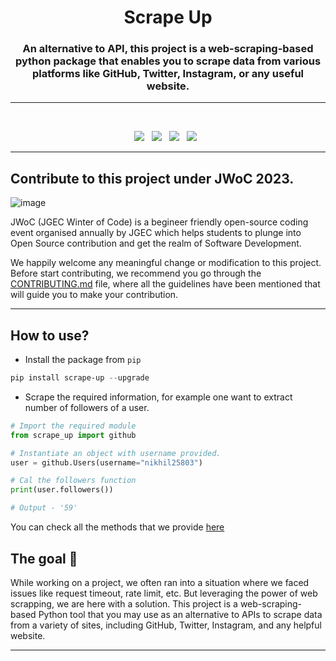 <h1 align=center> Scrape Up </h1>

<h3 align=center> An alternative to API, this project is a web-scraping-based python package that enables you to scrape data from various platforms like GitHub, Twitter, Instagram, or any useful website.</h3>

----
<br>
<p align="center">
  <a href="https://github.com/Clueless-Community/fintech-api/issues"><img src="https://img.shields.io/github/issues/Clueless-Community/scrape-up.svg?style=for-the-badge&logo=appveyor" /></a>&nbsp;&nbsp;
  <a href="https://github.com/Clueless-Community/fintech-api/fork"><img src="https://img.shields.io/github/forks/Clueless-Community/scrape-up.svg?style=for-the-badge&logo=appveyor" /></a>&nbsp;&nbsp;
  <a href="#"><img src="https://img.shields.io/github/stars/Clueless-Community/scrape-up.svg?style=for-the-badge&logo=appveyor" /></a>&nbsp;&nbsp;
  <a href="https://github.com/Clueless-Community/fintech-api/blob/master/LICENSE"><img src="https://img.shields.io/github/license/Clueless-Community/scrape-up.svg?style=for-the-badge&logo=appveyor" /></a>&nbsp;&nbsp;
</p>

---
## Contribute to this project under JWoC 2023.

![image](https://user-images.githubusercontent.com/93156825/218812396-11adb7dd-7d59-4d99-bd0b-651bcd00f22d.png)


JWoC (JGEC Winter of Code) is a begineer friendly open-source coding event organised annually by JGEC which helps students to plunge into Open Source contribution and get the realm of Software Development.

We happily welcome any meaningful change or modification to this project.
Before start contributing, we recommend you go through the [CONTRIBUTING.md](https://github.com/Clueless-Community/scrape-up/blob/main/contribution.md) file, where all the guidelines have been mentioned that will guide you to make your contribution.

---

## How to use?
+ Install the package from `pip`
```powershell
pip install scrape-up --upgrade
```

+ Scrape the required information, for example one want to extract number of followers of a user.
```python
# Import the required module
from scrape_up import github

# Instantiate an object with username provided.
user = github.Users(username="nikhil25803")

# Cal the followers function
print(user.followers())

# Output - '59'
```

You can check all the methods that we provide [here]()

## The goal 🎯
While working on a project, we often ran into a situation where we faced issues like request timeout, rate limit, etc. But leveraging the power of web scrapping, we are here with a solution. This project is a web-scraping-based Python tool that you may use as an alternative to APIs to scrape data from a variety of sites, including GitHub, Twitter, Instagram, and any helpful website.

---
